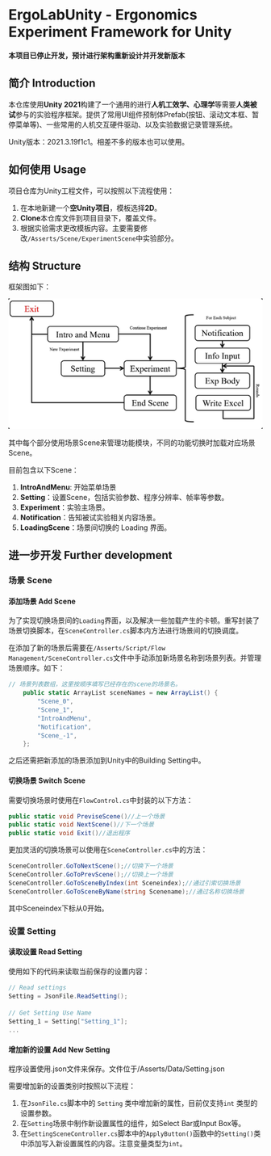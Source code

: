 # ErgoLabUnity - Ergonomics Experiment Framework for Unity

<!-- **本项目仍在开发阶段** -->

**本项目已停止开发，预计进行架构重新设计并开发新版本**

## 简介 Introduction

本仓库使用**Unity 2021**构建了一个通用的进行**人机工效学、心理学**等需要**人类被试**参与的实验程序框架。提供了常用UI组件预制体Prefab(按钮、滚动文本框、暂停菜单等)、一些常用的人机交互硬件驱动、以及实验数据记录管理系统。

Unity版本：2021.3.19f1c1。相差不多的版本也可以使用。

## 如何使用 Usage

项目仓库为Unity工程文件，可以按照以下流程使用：

1. 在本地新建一个**空Unity项目**，模板选择**2D**。
2. **Clone**本仓库文件到项目目录下，覆盖文件。
3. 根据实验需求更改模板内容。主要需要修改```/Asserts/Scene/ExperimentScene```中实验部分。

## 结构 Structure

框架图如下：

![](./img/Framework.jpg)

其中每个部分使用场景Scene来管理功能模块，不同的功能切换时加载对应场景Scene。

目前包含以下Scene：

1. **IntroAndMenu**: 开始菜单场景
2. **Setting**：设置Scene，包括实验参数、程序分辨率、帧率等参数。
3. **Experiment**：实验主场景。
4. **Notification**：告知被试实验相关内容场景。
5. **LoadingScene**：场景间切换的 Loading 界面。

## 进一步开发 Further development


### 场景 Scene 

#### 添加场景 Add Scene

为了实现切换场景间的```Loading```界面，以及解决一些加载产生的卡顿。重写封装了场景切换脚本，在```SceneController.cs```脚本内方法进行场景间的切换调度。

在添加了新的场景后需要在```/Asserts/Script/Flow Management/SceneController.cs```文件中手动添加新场景名称到场景列表。并管理场景顺序。如下：

```cs
// 场景列表数组，这里按顺序填写已经存在的scene的场景名。
    public static ArrayList sceneNames = new ArrayList() {
        "Scene_0",
        "Scene_1",
        "IntroAndMenu",
        "Notification",
        "Scene_-1",
    };
```

之后还需把新添加的场景添加到Unity中的Building Setting中。

#### 切换场景 Switch Scene

需要切换场景时使用在```FlowControl.cs```中封装的以下方法：

```cs
public static void PreviseScene()//上一个场景
public static void NextScene()//下一个场景
public static void Exit()//退出程序
```
更加灵活的切换场景可以使用在```SceneController.cs```中的方法：

```cs
SceneController.GoToNextScene();//切换下一个场景
SceneController.GoToPrevScene();//切换上一个场景
SceneController.GoToSceneByIndex(int Sceneindex);//通过引索切换场景
SceneController.GoToSceneByName(string Scenename);//通过名称切换场景
```

其中Sceneindex下标从0开始。

### 设置 Setting

#### 读取设置 Read Setting

使用如下的代码来读取当前保存的设置内容：

```cs
// Read settings
Setting = JsonFile.ReadSetting();

// Get Setting Use Name 
Setting_1 = Setting["Setting_1"];
...
```

#### 增加新的设置 Add New Setting

程序设置使用.json文件来保存。文件位于/Asserts/Data/Setting.json

需要增加新的设置类别时按照以下流程：

1. 在```JsonFile.cs```脚本中的 ```Setting``` 类中增加新的属性，目前仅支持```int``` 类型的设置参数。
2. 在```Setting```场景中制作新设置属性的组件，如Select Bar或Input Box等。
3. 在```SettingSceneController.cs```脚本中的```ApplyButton()```函数中的```Setting()```类中添加写入新设置属性的内容。注意变量类型为```int```。
